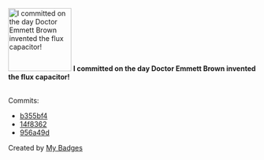 <img src="https://my-badges.github.io/my-badges/delorean.png" alt="I committed on the day Doctor Emmett Brown invented the flux capacitor!" title="I committed on the day Doctor Emmett Brown invented the flux capacitor!" width="128">
<strong>I committed on the day Doctor Emmett Brown invented the flux capacitor!</strong>
<br><br>

Commits:

- <a href="https://github.com/Abirdcfly/Abirdcfly/commit/b355bf4ec70e70e3c14d283b19688f4c04bc00d2">b355bf4</a>
- <a href="https://github.com/Abirdcfly/Abirdcfly/commit/14f836224344d88757af242d00b0638f7b924305">14f8362</a>
- <a href="https://github.com/Abirdcfly/Abirdcfly/commit/956a49d5fab72bc6bbcbb8d82d341548ab0a3146">956a49d</a>


Created by <a href="https://github.com/my-badges/my-badges">My Badges</a>